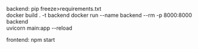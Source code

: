 backend: 
pip freeze>requirements.txt    
docker build . -t backend
docker run --name backend --rm -p 8000:8000 backend    
uvicorn main:app --reload


frontend: npm start